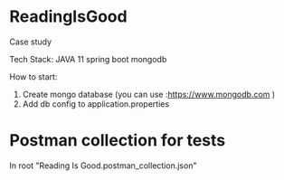 # ReadingIsGood
Case study

Tech Stack: JAVA 11 spring boot mongodb

How to start: 

1. Create mongo database (you can use :https://www.mongodb.com )
2. Add db config to application.properties

# Postman collection for tests
In root "Reading Is Good.postman_collection.json"

